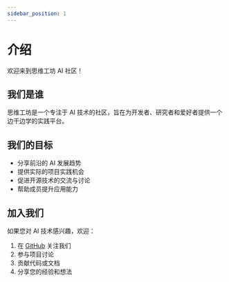 ```yaml
---
sidebar_position: 1
---
```


# 介绍

欢迎来到思维工坊 AI 社区！

## 我们是谁

思维工坊是一个专注于 AI 技术的社区，旨在为开发者、研究者和爱好者提供一个边干边学的实践平台。

## 我们的目标

- 分享前沿的 AI 发展趋势
- 提供实际的项目实践机会
- 促进开源技术的交流与讨论
- 帮助成员提升应用能力

## 加入我们

如果您对 AI 技术感兴趣，欢迎：

1. 在 [GitHub](https://github.com/nemoob) 关注我们
2. 参与项目讨论
3. 贡献代码或文档
4. 分享您的经验和想法

